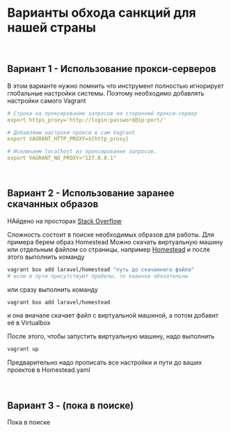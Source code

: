 **Варианты обхода санкций для нашей страны**
===

<p><br></p>

**Вариант 1 - Использование прокси-серверов**
---

В этом варианте нужно помнить что инструмент полностью игнорирует глобальные настройки системы.
Поэтому необходимо добавлять настройки самого Vagrant

```yaml
# Строка на проксирование запросов на сторонний прокси-сервер
export https_proxy='http://login:password@ip:port/'

# Добавляем настроки прокси в сам Vagrant
export VAGRANT_HTTP_PROXY=${http_proxy}

# Исключаем localhost из проксирования запросов.
export VAGRANT_NO_PROXY="127.0.0.1"
```

<p><br></p>

**Вариант 2 - Использование заранее скачанных образов**
---

НАйдено на просторах [Stack Overflow](https://ru.stackoverflow.com/questions/1403561/%D0%9D%D0%B5-%D1%80%D0%B0%D0%B1%D0%BE%D1%82%D0%B0%D0%B5%D1%82-%D0%BA%D0%BE%D0%BC%D0%B0%D0%BD%D0%B4%D0%B0-vagrant-box-add-laravel-homestead-windows-10)

Сложность состоит в поиске необходимых образов для работы. Для примера берем образ Homestead
Можно скачать виртуальную машину или отдельным файлом со страницы, например [Homestead](https://app.vagrantup.com/laravel/boxes/homestead)
и после этого выполнить команду

```bash
vagrant box add laravel/homestead "путь до скачанного файла"
# если в пути присутствуют пробелы, то кавычки обязательны
```

или сразу выполнить команду

```bash
vagrant box add laravel/homestead
```

и она вначале скачает файл с виртуальной машиной, а потом добавит её в Virtualbox

После этого, чтобы запустить виртуальную машину, надо выполнить

```bash
vagrant up
```

Предварительно надо прописать все настройки и пути до ваших проектов в Homestead.yaml

<p><br></p>

**Вариант 3 - (пока в поиске)**
---

Пока в поиске
